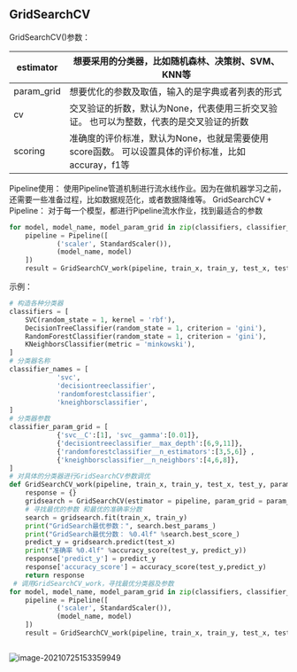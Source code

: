 ## GridSearchCV

GridSearchCV()参数：

| estimator  | 想要采用的分类器，比如随机森林、决策树、SVM、KNN等           |
| ---------- | ------------------------------------------------------------ |
| param_grid | 想要优化的参数及取值，输入的是字典或者列表的形式             |
| cv         | 交叉验证的折数，默认为None，代表使用三折交叉验证。  也可以为整数，代表的是交叉验证的折数 |
| scoring    | 准确度的评价标准，默认为None，也就是需要使用score函数。  可以设置具体的评价标准，比如accuray，f1等 |

Pipeline使用：
使用Pipeline管道机制进行流水线作业。因为在做机器学习之前，还需要一些准备过程，比如数据规范化，或者数据降维等。
GridSearchCV + Pipeline：
对于每一个模型，都进行Pipeline流水作业，找到最适合的参数

```python
for model, model_name, model_param_grid in zip(classifiers, classifier_names, classifier_param_grid):
    pipeline = Pipeline([
            ('scaler', StandardScaler()),
            (model_name, model)
    ])
    result = GridSearchCV_work(pipeline, train_x, train_y, test_x, test_y, model_param_grid , score = 'accuracy')
```

示例：


```python
# 构造各种分类器
classifiers = [
    SVC(random_state = 1, kernel = 'rbf'),    
    DecisionTreeClassifier(random_state = 1, criterion = 'gini'),
    RandomForestClassifier(random_state = 1, criterion = 'gini'),
    KNeighborsClassifier(metric = 'minkowski'),
]
# 分类器名称
classifier_names = [
            'svc', 
            'decisiontreeclassifier',
            'randomforestclassifier',
            'kneighborsclassifier',
]
# 分类器参数
classifier_param_grid = [
            {'svc__C':[1], 'svc__gamma':[0.01]},
            {'decisiontreeclassifier__max_depth':[6,9,11]},
            {'randomforestclassifier__n_estimators':[3,5,6]} ,
            {'kneighborsclassifier__n_neighbors':[4,6,8]},
]
# 对具体的分类器进行GridSearchCV参数调优
def GridSearchCV_work(pipeline, train_x, train_y, test_x, test_y, param_grid, score = 'accuracy'):
    response = {}
    gridsearch = GridSearchCV(estimator = pipeline, param_grid = param_grid, scoring = score)
    # 寻找最优的参数 和最优的准确率分数
    search = gridsearch.fit(train_x, train_y)
    print("GridSearch最优参数：", search.best_params_)
    print("GridSearch最优分数： %0.4lf" %search.best_score_)
    predict_y = gridsearch.predict(test_x)
    print("准确率 %0.4lf" %accuracy_score(test_y, predict_y))
    response['predict_y'] = predict_y
    response['accuracy_score'] = accuracy_score(test_y,predict_y)
    return response
 # 调用GridSearchCV_work，寻找最优分类器及参数
for model, model_name, model_param_grid in zip(classifiers, classifier_names, classifier_param_grid):
    pipeline = Pipeline([
            ('scaler', StandardScaler()),
            (model_name, model)
    ])
    result = GridSearchCV_work(pipeline, train_x, train_y, test_x, test_y, model_param_grid , score = 'accuracy')



```

<img src="https://cdn.jsdelivr.net/gh/archted/markdown-img@main/img/image-20210725153359949.png" alt="image-20210725153359949" style="zoom:100%;" />
